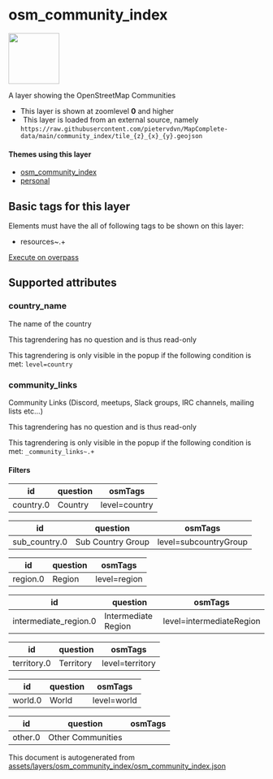 [//]: # (WARNING: this file is automatically generated. Please find the sources at the bottom and edit those sources)

 osm_community_index 
=====================



<img src='https://mapcomplete.osm.be/pin:#6BC4F7;./assets/layers/osm_community_index/osm.svg' height="100px"> 

A layer showing the OpenStreetMap Communities






  - This layer is shown at zoomlevel **0** and higher
  - <img src='../warning.svg' height='1rem'/> This layer is loaded from an external source, namely  `https://raw.githubusercontent.com/pietervdvn/MapComplete-data/main/community_index/tile_{z}_{x}_{y}.geojson`




#### Themes using this layer 





  - [osm_community_index](https://mapcomplete.osm.be/osm_community_index)
  - [personal](https://mapcomplete.osm.be/personal)




 Basic tags for this layer 
---------------------------



Elements must have the all of following tags to be shown on this layer:



  - resources~.+


[Execute on overpass](http://overpass-turbo.eu/?Q=%5Bout%3Ajson%5D%5Btimeout%3A90%5D%3B(%20%20%20%20nwr%5B%22resources%22%5D(%7B%7Bbbox%7D%7D)%3B%0A)%3Bout%20body%3B%3E%3Bout%20skel%20qt%3B)



 Supported attributes 
----------------------





### country_name 



The name of the country

This tagrendering has no question and is thus read-only



This tagrendering is only visible in the popup if the following condition is met: `level=country`



### community_links 



Community Links (Discord, meetups, Slack groups, IRC channels, mailing lists etc...)

This tagrendering has no question and is thus read-only



This tagrendering is only visible in the popup if the following condition is met: `_community_links~.+`



#### Filters 





id | question | osmTags
---- | ---------- | ---------
country.0 | Country | level=country




id | question | osmTags
---- | ---------- | ---------
sub_country.0 | Sub Country Group | level=subcountryGroup




id | question | osmTags
---- | ---------- | ---------
region.0 | Region | level=region




id | question | osmTags
---- | ---------- | ---------
intermediate_region.0 | Intermediate Region | level=intermediateRegion




id | question | osmTags
---- | ---------- | ---------
territory.0 | Territory | level=territory




id | question | osmTags
---- | ---------- | ---------
world.0 | World | level=world




id | question | osmTags
---- | ---------- | ---------
other.0 | Other Communities | 
 

This document is autogenerated from [assets/layers/osm_community_index/osm_community_index.json](https://github.com/pietervdvn/MapComplete/blob/develop/assets/layers/osm_community_index/osm_community_index.json)
